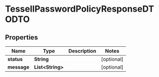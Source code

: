 

# TessellPasswordPolicyResponseDTODTO


## Properties

Name | Type | Description | Notes
------------ | ------------- | ------------- | -------------
**status** | **String** |  |  [optional]
**message** | **List&lt;String&gt;** |  |  [optional]



